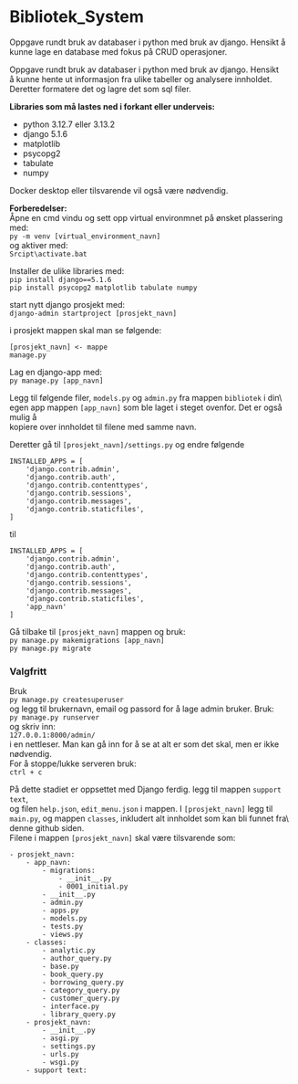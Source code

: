 # Bibliotek_System
Oppgave rundt bruk av databaser i python med bruk av django. Hensikt å kunne lage en database med fokus på CRUD operasjoner.

Oppgave rundt bruk av databaser i python med bruk av django. Hensikt\
å kunne hente ut informasjon fra ulike tabeller og analysere innholdet.\
Deretter formatere det og lagre det som sql filer. 

**Libraries som må lastes ned i forkant eller underveis:**
- python 3.12.7 eller 3.13.2
- django 5.1.6
- matplotlib
- psycopg2
- tabulate
- numpy

Docker desktop eller tilsvarende vil også være nødvendig.

**Forberedelser:**\
Åpne en cmd vindu og sett opp virtual environmnet på ønsket plassering med: \
``py -m venv [virtual_environment_navn]``\
og aktiver med:\
``Srcipt\activate.bat``

Installer de ulike libraries med:\
``pip install django==5.1.6``\
``pip install psycopg2 matplotlib tabulate numpy``

start nytt django prosjekt med:\
``django-admin startproject [prosjekt_navn]`` 

i prosjekt mappen skal man se følgende:
```
[prosjekt_navn] <- mappe
manage.py
```

Lag en django-app med:\
``py manage.py [app_navn]``

Legg til følgende filer, ``models.py`` og ``admin.py`` fra mappen ``bibliotek`` i din\ 
egen app mappen ``[app_navn]`` som ble laget i steget ovenfor. Det er også mulig å\
kopiere over innholdet til filene med samme navn.

Deretter gå til ``[prosjekt_navn]/settings.py`` og endre følgende
```
INSTALLED_APPS = [
    'django.contrib.admin',
    'django.contrib.auth',
    'django.contrib.contenttypes',
    'django.contrib.sessions',
    'django.contrib.messages',
    'django.contrib.staticfiles',
]
```
til 
```
INSTALLED_APPS = [
    'django.contrib.admin',
    'django.contrib.auth',
    'django.contrib.contenttypes',
    'django.contrib.sessions',
    'django.contrib.messages',
    'django.contrib.staticfiles',
    'app_navn'
]
```

Gå tilbake til ``[prosjekt_navn]`` mappen og bruk:\
``py manage.py makemigrations [app_navn]``\
``py manage.py migrate``

### Valgfritt
Bruk\
``py manage.py createsuperuser``\
og legg til brukernavn, email og passord for å lage admin bruker. Bruk:\
``py manage.py runserver``\
og skriv inn:\
``127.0.0.1:8000/admin/``\
i en nettleser. Man kan gå inn for å se at alt er som det skal, men er ikke nødvendig.\
For å stoppe/lukke serveren bruk:\
``ctrl + c``

På dette stadiet er oppsettet med Django ferdig. legg til mappen ``support text``,\
og filen ``help.json``, ``edit_menu.json`` i mappen. I ``[prosjekt_navn]`` legg til\
``main.py``, og mappen ``classes``, inkludert alt innholdet som kan bli funnet fra\ 
denne github siden.\
Filene i mappen ``[prosjekt_navn]`` skal være tilsvarende som:
```
- prosjekt_navn:
    - app_navn:
        - migrations:
            - __init__.py
            - 0001_initial.py
        - __init__.py
        - admin.py
        - apps.py
        - models.py
        - tests.py
        - views.py
    - classes:
        - analytic.py
        - author_query.py
        - base.py
        - book_query.py
        - borrowing_query.py
        - category_query.py
        - customer_query.py
        - interface.py
        - library_query.py
    - prosjekt_navn:
        - __init__.py
        - asgi.py
        - settings.py
        - urls.py
        - wsgi.py
    - support text:
